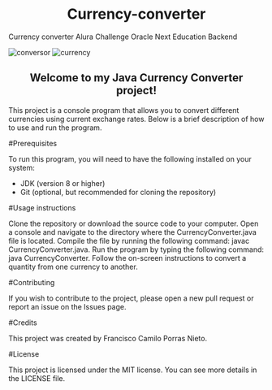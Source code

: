 <h1 align="center"> Currency-converter</h1>
Currency converter Alura Challenge Oracle Next Education Backend 

![conversor](https://user-images.githubusercontent.com/112147679/223641410-a4550ecf-1f22-4581-9d3d-961f951b8f9c.png)
![currency](https://user-images.githubusercontent.com/112147679/223641438-b4f34c97-838a-4dac-8543-a7378258f86b.png)


<h2 align="center">Welcome to my Java Currency Converter project!</h2>

This project is a console program that allows you to convert different currencies using current exchange rates. Below is a brief description of how to use and run the program.

#Prerequisites

To run this program, you will need to have the following installed on your system:

- JDK (version 8 or higher)
- Git (optional, but recommended for cloning the repository)

#Usage instructions

Clone the repository or download the source code to your computer.
Open a console and navigate to the directory where the CurrencyConverter.java file is located.
Compile the file by running the following command: javac CurrencyConverter.java.
Run the program by typing the following command: java CurrencyConverter.
Follow the on-screen instructions to convert a quantity from one currency to another.

#Contributing

If you wish to contribute to the project, please open a new pull request or report an issue on the Issues page.

#Credits

This project was created by Francisco Camilo Porras Nieto.

#License

This project is licensed under the MIT license. You can see more details in the LICENSE file.
